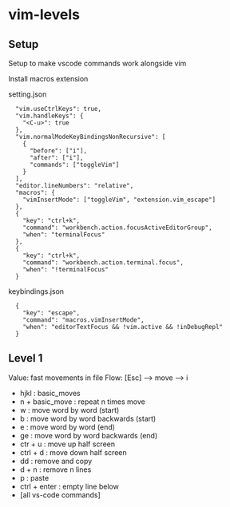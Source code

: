 # vim-levels

## Setup

Setup to make vscode commands work alongside vim

Install macros extension

setting.json

```
  "vim.useCtrlKeys": true,
  "vim.handleKeys": {
    "<C-u>": true
  },
  "vim.normalModeKeyBindingsNonRecursive": [
    {
      "before": ["i"],
      "after": ["i"],
      "commands": ["toggleVim"]
    }
  ],
  "editor.lineNumbers": "relative",
  "macros": {
    "vimInsertMode": ["toggleVim", "extension.vim_escape"]
  },
  {
    "key": "ctrl+k",
    "command": "workbench.action.focusActiveEditorGroup",
    "when": "terminalFocus"
  },
  {
    "key": "ctrl+k",
    "command": "workbench.action.terminal.focus",
    "when": "!terminalFocus"
  }
```

keybindings.json

```
  {
    "key": "escape",
    "command": "macros.vimInsertMode",
    "when": "editorTextFocus && !vim.active && !inDebugRepl"
  }
```

## Level 1

Value: fast movements in file
Flow: [Esc] --> move --> i

- hjkl : basic_moves
- n + basic_move : repeat n times move
- w : move word by word (start)
- b : move word by word backwards (start)
- e : move word by word (end)
- ge : move word by word backwards (end)
- ctr + u : move up half screen
- ctrl + d : move down half screen
- dd : remove and copy
- d + n : remove n lines
- p : paste
- ctrl + enter : empty line below
- [all vs-code commands]
